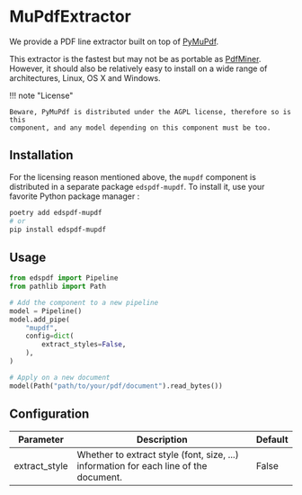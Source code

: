 # MuPdfExtractor

We provide a PDF line extractor built on top of [PyMuPdf](https://pdfminersix.readthedocs.io/en/latest/).

This extractor is the fastest but may not be as portable as [PdfMiner](./pdfminer).
However, it should also be relatively easy to install on a wide range of architectures, Linux, OS X and Windows.

!!! note "License"

    Beware, PyMuPdf is distributed under the AGPL license, therefore so is this
    component, and any model depending on this component must be too.

## Installation

For the licensing reason mentioned above, the `mupdf` component is distributed
in a separate package `edspdf-mupdf`. To install it, use your favorite Python package manager :

```bash
poetry add edspdf-mupdf
# or
pip install edspdf-mupdf
```

## Usage

```python
from edspdf import Pipeline
from pathlib import Path

# Add the component to a new pipeline
model = Pipeline()
model.add_pipe(
    "mupdf",
    config=dict(
        extract_styles=False,
    ),
)

# Apply on a new document
model(Path("path/to/your/pdf/document").read_bytes())
```

## Configuration

| Parameter       | Description                                                                           | Default |
|-----------------|---------------------------------------------------------------------------------------|---------|
| extract_style   | Whether to extract style (font, size, ...) information for each line of the document. | False   |
